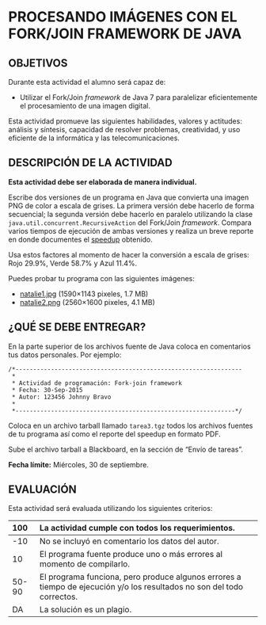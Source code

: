 # PROCESANDO IMÁGENES CON EL FORK/JOIN FRAMEWORK DE JAVA
## OBJETIVOS
Durante esta actividad el alumno será capaz de:

* Utilizar el Fork/Join _framework_ de Java 7 para paralelizar eficientemente el procesamiento de una imagen digital.

Esta actividad promueve las siguientes habilidades, valores y actitudes: análisis y síntesis, capacidad de resolver problemas, creatividad, y uso eficiente de la informática y las telecomunicaciones.

## DESCRIPCIÓN DE LA ACTIVIDAD
**Esta actividad debe ser elaborada de manera individual.**

Escribe dos versiones de un programa en Java que convierta una imagen PNG de color a escala de grises. La primera versión debe hacerlo de forma secuencial; la segunda versión debe hacerlo en paralelo utilizando la clase `java.util.concurrent.RecursiveAction` del Fork/Join _framework_. Compara varios tiempos de ejecución de ambas versiones y realiza un breve reporte en donde documentes el [speedup](Parallelism_and_Performance.md) obtenido.

Usa estos factores al momento de hacer la conversión a escala de grises: Rojo 29.9%, Verde 58.7% y Azul 11.4%.

Puedes probar tu programa con las siguientes imágenes:

* [natalie1.jpg](../images/natalie1.png) (1590×1143 pixeles, 1.7 MB)
* [natalie2.png](../natalie2.png) (2560×1600 pixeles, 4.1 MB) 

## ¿QUÉ SE DEBE ENTREGAR?
En la parte superior de los archivos fuente de Java coloca en comentarios tus datos personales. Por ejemplo:
```
/*----------------------------------------------------------------
 *
 * Actividad de programación: Fork-join framework
 * Fecha: 30-Sep-2015
 * Autor: 123456 Johnny Bravo
 *
 *--------------------------------------------------------------*/
 ```

Coloca en un archivo tarball llamado `tarea3.tgz` todos los archivos fuentes de tu programa así como el reporte del speedup en formato PDF.

Sube el archivo tarball a Blackboard, en la sección de “Envío de tareas”.

**Fecha límite:** Miércoles, 30 de septiembre.

## EVALUACIÓN
Esta actividad será evaluada utilizando los siguientes criterios:

100	| La actividad cumple con todos los requerimientos.
:--- | :---
-10	| No se incluyó en comentario los datos del autor.
10	| El programa fuente produce uno o más errores al momento de compilarlo.
50-90	| El programa funciona, pero produce algunos errores a tiempo de ejecución y/o los resultados no son del todo correctos.
DA	| La solución es un plagio.
